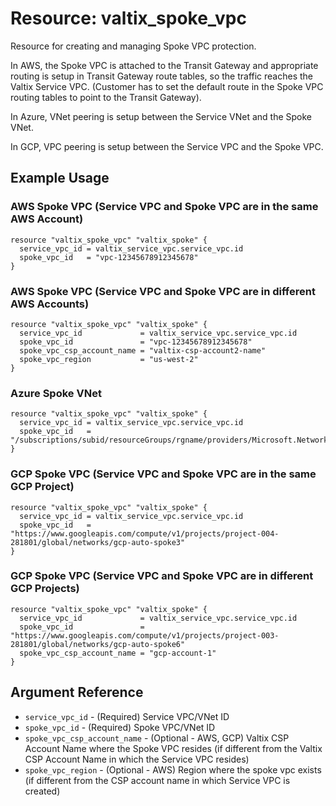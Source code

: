 # Resource: valtix_spoke_vpc
Resource for creating and managing Spoke VPC protection.

In AWS, the Spoke VPC is attached to the Transit Gateway and appropriate routing is setup in Transit Gateway route tables, so the traffic reaches the Valtix Service VPC. (Customer has to set the default route in the Spoke VPC routing tables to point to the Transit Gateway).

In Azure, VNet peering is setup between the Service VNet and the Spoke VNet.

In GCP, VPC peering is setup between the Service VPC and the Spoke VPC.

## Example Usage

### AWS Spoke VPC (Service VPC and Spoke VPC are in the same AWS Account)
```hcl
resource "valtix_spoke_vpc" "valtix_spoke" {
  service_vpc_id = valtix_service_vpc.service_vpc.id
  spoke_vpc_id   = "vpc-12345678912345678"
}
```

### AWS Spoke VPC (Service VPC and Spoke VPC are in different AWS Accounts)
```hcl
resource "valtix_spoke_vpc" "valtix_spoke" {
  service_vpc_id             = valtix_service_vpc.service_vpc.id
  spoke_vpc_id               = "vpc-12345678912345678"
  spoke_vpc_csp_account_name = "valtix-csp-account2-name"
  spoke_vpc_region           = "us-west-2"
}
```

### Azure Spoke VNet
```hcl
resource "valtix_spoke_vpc" "valtix_spoke" {
  service_vpc_id = valtix_service_vpc.service_vpc.id
  spoke_vpc_id   = "/subscriptions/subid/resourceGroups/rgname/providers/Microsoft.Network/virtualNetworks/spoke1"
}
```

### GCP Spoke VPC (Service VPC and Spoke VPC are in the same GCP Project)
```hcl
resource "valtix_spoke_vpc" "valtix_spoke" {
  service_vpc_id = valtix_service_vpc.service_vpc.id
  spoke_vpc_id   = "https://www.googleapis.com/compute/v1/projects/project-004-281801/global/networks/gcp-auto-spoke3"
}
```

### GCP Spoke VPC (Service VPC and Spoke VPC are in different GCP Projects)
```hcl
resource "valtix_spoke_vpc" "valtix_spoke" {
  service_vpc_id             = valtix_service_vpc.service_vpc.id
  spoke_vpc_id               = "https://www.googleapis.com/compute/v1/projects/project-003-281801/global/networks/gcp-auto-spoke6"
  spoke_vpc_csp_account_name = "gcp-account-1"
}
```

## Argument Reference

* `service_vpc_id` - (Required) Service VPC/VNet ID
* `spoke_vpc_id` - (Required) Spoke VPC/VNet ID
* `spoke_vpc_csp_account_name` - (Optional - AWS, GCP) Valtix CSP Account Name where the Spoke VPC resides (if different from the Valtix CSP Account Name in which the Service VPC resides)
* `spoke_vpc_region` - (Optional - AWS) Region where the spoke vpc exists (if different from the CSP account name in which Service VPC is created)
